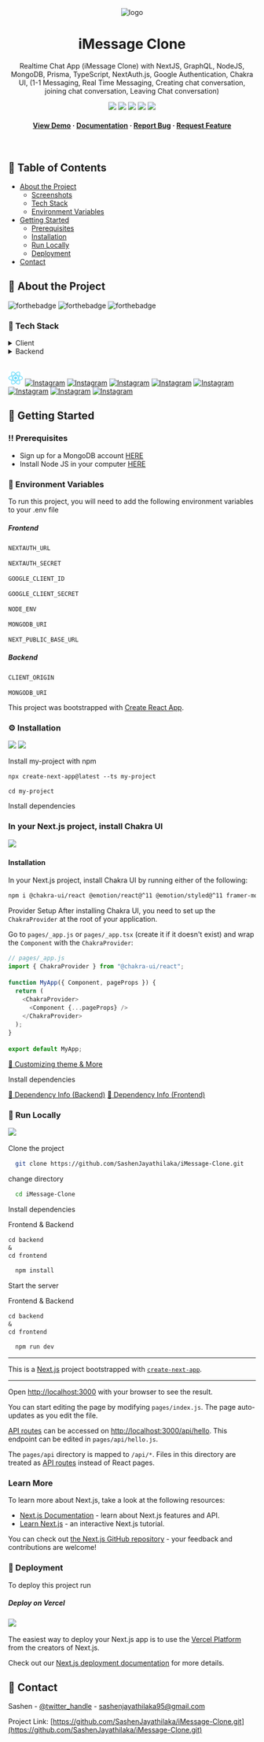 <div align="center">

  <img src="https://user-images.githubusercontent.com/99184393/214863304-edd5e3d9-ac65-4c6e-8697-5424f89c0368.png" alt="logo" width="200" height="auto" />
  
  <h1>iMessage Clone</h1>

  <p>
Realtime Chat App (iMessage Clone) with NextJS, GraphQL, NodeJS, MongoDB, Prisma, TypeScript, NextAuth.js, Google Authentication, Chakra UI, (1-1 Messaging, Real Time Messaging, Creating chat conversation, joining chat conversation, Leaving Chat conversation)
  </p>
  
  
<!-- Badges -->

![](https://img.shields.io/badge/Maintained-Yes-indigo)
![](https://img.shields.io/github/forks/SashenJayathilaka/iMessage-Clone.svg)
![](https://img.shields.io/github/stars/SashenJayathilaka/iMessage-Clone.svg)
![](https://img.shields.io/github/issues/SashenJayathilaka/iMessage-Clone)
![](https://img.shields.io/github/last-commit/SashenJayathilaka/iMessage-Clone)

<h4>
    <a href="">View Demo</a>
  <span> · </span>
    <a href="https://github.com/SashenJayathilaka/iMessage-Clone/blob/main/README.md">Documentation</a>
  <span> · </span>
    <a href="https://github.com/SashenJayathilaka/iMessage-Clone/issues">Report Bug</a>
  <span> · </span>
    <a href="https://github.com/SashenJayathilaka/iMessage-Clone/issues">Request Feature</a>
  </h4>
</div>

<br />

<!-- Table of Contents -->

## :notebook_with_decorative_cover: Table of Contents

- [About the Project](#star2-about-the-project)
  - [Screenshots](#camera-screenshots)
  - [Tech Stack](#space_invader-tech-stack)
  - [Environment Variables](#key-environment-variables)
- [Getting Started](#toolbox-getting-started)
  - [Prerequisites](#bangbang-prerequisites)
  - [Installation](#gear-installation)
  - [Run Locally](#running-run-locally)
  - [Deployment](#triangular_flag_on_post-deployment)
- [Contact](#handshake-contact)

<!-- About the Project -->

## :star2: About the Project


![forthebadge](https://forthebadge.com/images/badges/built-with-love.svg)
![forthebadge](https://forthebadge.com/images/badges/for-you.svg)
![forthebadge](https://forthebadge.com/images/badges/powered-by-coffee.svg)

### :space_invader: Tech Stack

<details>
  <summary>Client</summary>
  <ul>
    <li><a href="https://#/">Typescript</a></li>
    <li><a href="https://nextjs.org/">Next.js</a></li>
    <li><a href="https://reactjs.org/">React.js</a></li>
    <li><a href="https://chakra-ui.com/">Chakra UI</a></li>
    <li><a href="https://www.prisma.io">Prisma</a></li>
    <li><a href="https://www.apollographql.com">Apollo</a></li>
  </ul>
</details>

<details>
<summary>Backend</summary>
  <ul>
    <li><a href="https://www.mongodb.com">MongoDB</a></li>
     <li><a href="https://www.prisma.io">Prisma</a></li>
    <li><a href="https://www.apollographql.com">Apollo</a></li>
  </ul>
</details>

<br />

<a href="#facebook"><img src="https://raw.githubusercontent.com/devicons/devicon/master/icons/react/react-original.svg" alt="Facebook" width="30" height="30"/></a>
<a href="#instagram"><img src="https://user-images.githubusercontent.com/99184393/183096870-fdf58e59-d78c-44f4-bd1c-f9033c16d907.png" alt="Instagram" width="30" height="30" /></a>
<a href="#instagram"><img src="https://user-images.githubusercontent.com/99184393/187247836-8df8fb4e-074c-4f3a-a150-555108f4c2c7.png" alt="Instagram" width="30" height="30" /></a>
<a href="#"><img src="https://user-images.githubusercontent.com/99184393/181918664-569af962-756c-438c-b350-294f042e6f61.png" alt="Instagram" width="30" height="30" /></a>
<a href="#"><img src="https://user-images.githubusercontent.com/99184393/214866214-341bd8aa-9028-46e6-b692-3fcfca33c129.png" alt="Instagram" width="30" height="30" /></a>
<a href="#"><img src="https://user-images.githubusercontent.com/99184393/180462270-ea4a249c-627c-4479-9431-5c3fd25454c4.png" alt="Instagram" width="30" height="30" /></a>
<a href="#"><img src="https://user-images.githubusercontent.com/99184393/214867700-a566dce6-180d-46dc-a7f2-0ef9b43bb797.png" alt="Instagram" width="" height="30" /></a>
<a href="#"><img src="https://user-images.githubusercontent.com/99184393/204170976-0e5c6e2a-2b41-483d-adbd-d5d1e40b8d15.png" alt="Instagram" width="" height="30" /></a>
<a href="#"><img src="https://user-images.githubusercontent.com/99184393/214867309-7b59fa0e-c872-484e-bc8f-462896c54d2a.png" alt="Instagram" width="" height="30" /></a>

## :toolbox: Getting Started

### :bangbang: Prerequisites

- Sign up for a MongoDB account <a href='https://www.mongodb.com'>HERE</a>
- Install Node JS in your computer <a href='https://nodejs.org/en/'>HERE</a>

<!-- Env Variables -->

### :key: Environment Variables

To run this project, you will need to add the following environment variables to your .env file

##### Frontend

`NEXTAUTH_URL`

`NEXTAUTH_SECRET`

`GOOGLE_CLIENT_ID`

`GOOGLE_CLIENT_SECRET`

`NODE_ENV`

`MONGODB_URI`

`NEXT_PUBLIC_BASE_URL`

##### Backend

`CLIENT_ORIGIN`

`MONGODB_URI`

This project was bootstrapped with [Create React App](https://github.com/facebook/create-react-app).

### :gear: Installation

![](https://img.shields.io/badge/React-20232A?style=for-the-badge&logo=react&logoColor=61DAFB)
![](https://img.shields.io/badge/next.js-20232A?style=for-the-badge&logo=next.js&logoColor=61DAFB)

Install my-project with npm

```
npx create-next-app@latest --ts my-project
```

```
cd my-project
```

Install dependencies

### In your Next.js project, install Chakra UI

![](https://img.shields.io/badge/UI-Chakra%20UI-green)

#### Installation

In your Next.js project, install Chakra UI by running either of the following:

```bash
npm i @chakra-ui/react @emotion/react@^11 @emotion/styled@^11 framer-motion@^6
```

Provider Setup
After installing Chakra UI, you need to set up the `ChakraProvider` at the root of your application.

Go to `pages/_app.js` or `pages/_app.tsx` (create it if it doesn't exist) and wrap the `Component` with the `ChakraProvider`:

```ts
// pages/_app.js
import { ChakraProvider } from "@chakra-ui/react";

function MyApp({ Component, pageProps }) {
  return (
    <ChakraProvider>
      <Component {...pageProps} />
    </ChakraProvider>
  );
}

export default MyApp;
```

<a href="https://chakra-ui.com/getting-started/nextjs-guide" target="_blank">🔷 Customizing theme & More</a>

Install dependencies

<a href="https://github.com/SashenJayathilaka/iMessage-Clone/blob/main/Backend/package.json" target="_blank">🔶 Dependency Info (Backend)</a>
<a href="https://github.com/SashenJayathilaka/iMessage-Clone/blob/main/frontend/package.json" target="_blank">🔶 Dependency Info (Frontend)</a>

<!-- Run Locally -->

### :running: Run Locally

![](https://img.shields.io/badge/GIT-E44C30?style=for-the-badge&logo=git&logoColor=white)

Clone the project

```bash
  git clone https://github.com/SashenJayathilaka/iMessage-Clone.git
```

change directory

```bash
  cd iMessage-Clone
```

Install dependencies

Frontend & Backend

```
cd backend
&
cd frontend
```

```bash
  npm install
```

Start the server

Frontend & Backend

```
cd backend
&
cd frontend
```

```bash
  npm run dev
```

<hr />

This is a [Next.js](https://nextjs.org/) project bootstrapped with [`create-next-app`](https://github.com/vercel/next.js/tree/canary/packages/create-next-app).

<hr />

Open [http://localhost:3000](http://localhost:3000) with your browser to see the result.

You can start editing the page by modifying `pages/index.js`. The page auto-updates as you edit the file.

[API routes](https://nextjs.org/docs/api-routes/introduction) can be accessed on [http://localhost:3000/api/hello](http://localhost:3000/api/hello). This endpoint can be edited in `pages/api/hello.js`.

The `pages/api` directory is mapped to `/api/*`. Files in this directory are treated as [API routes](https://nextjs.org/docs/api-routes/introduction) instead of React pages.

### Learn More

To learn more about Next.js, take a look at the following resources:

- [Next.js Documentation](https://nextjs.org/docs) - learn about Next.js features and API.
- [Learn Next.js](https://nextjs.org/learn) - an interactive Next.js tutorial.

You can check out [the Next.js GitHub repository](https://github.com/vercel/next.js/) - your feedback and contributions are welcome!

<!-- Deployment -->

### :triangular_flag_on_post: Deployment

To deploy this project run

##### Deploy on Vercel

![](https://img.shields.io/badge/Vercel-000000?style=for-the-badge&logo=vercel&logoColor=white)

The easiest way to deploy your Next.js app is to use the [Vercel Platform](https://vercel.com/new?utm_medium=default-template&filter=next.js&utm_source=create-next-app&utm_campaign=create-next-app-readme) from the creators of Next.js.

Check out our [Next.js deployment documentation](https://nextjs.org/docs/deployment) for more details.

## :handshake: Contact

Sashen - [@twitter_handle](https://twitter.com/SashenHasinduJ) - sashenjayathilaka95@gmail.com

Project Link: [https://github.com/SashenJayathilaka/iMessage-Clone.git](https://github.com/SashenJayathilaka/iMessage-Clone.git)
